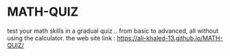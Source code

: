 # MATH-QUIZ
test your math skills in a gradual quiz .. from basic to advanced, all without using the calculator.
the web site link : https://ali-khaled-13.github.io/MATH-QUIZ/
